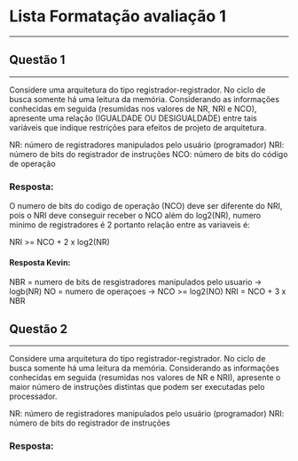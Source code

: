 # Lista Formatação avaliação 1
---

## Questão 1
---
Considere uma arquitetura do tipo registrador-registrador. No ciclo de busca somente há uma leitura da
memória. Considerando as informações conhecidas em seguida (resumidas nos valores de NR, NRI e NCO), apresente
uma relação (IGUALDADE OU DESIGUALDADE) entre tais variáveis que indique restrições para efeitos de projeto
de arquitetura.

NR: número de registradores manipulados pelo usuário (programador)
NRI: número de bits do registrador de instruções
NCO: número de bits do código de operação

### Resposta:

O numero de bits do codigo de operação (NCO) deve ser diferente do NRI, pois o NRI deve conseguir receber o NCO além do log2(NR), numero minimo de registradores é 2 portanto relação entre as variaveis é:

NRI >= NCO + 2 x log2(NR)

#### Resposta Kevin:
NBR = numero de bits de resgistradores manipulados pelo usuario -> logb(NR)
NO = numero de operaçoes -> NCO >= log2(NO)
NRI = NCO + 3 x NBR

## Questão 2
---
Considere uma arquitetura do tipo registrador-registrador. No ciclo de busca somente há uma leitura da
memória. Considerando as informações conhecidas em seguida (resumidas nos valores de NR e NRI), apresente o
maior número de instruções distintas que podem ser executadas pelo processador.

NR: número de registradores manipulados pelo usuário (programador)
NRI: número de bits do registrador de instruções

### Resposta:

